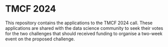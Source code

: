 # TMCF 2024
This repository contains the applications to the TMCF 2024 call. These applications are shared with the data science community to seek their votes for the two challenges that should received funding to organise a two-week event on the proposed challenge.
